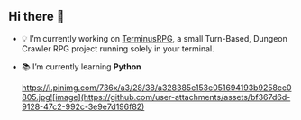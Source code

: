 ## Hi there 👋

- 💡 I’m currently working on [TerminusRPG](https://github.com/daniel-cech-creator/TerminusRPG), a small Turn-Based, Dungeon Crawler RPG project running solely in your terminal.
- 📚 I’m currently learning **Python**



  https://i.pinimg.com/736x/a3/28/38/a328385e153e051694193b9258ce0805.jpg![image](https://github.com/user-attachments/assets/bf367d6d-9128-47c2-992c-3e9e7d196f82)

<!--
**daniel-cech-creator/daniel-cech-creator** is a ✨ _special_ ✨ repository because its `README.md` (this file) appears on your GitHub profile.

Here are some ideas to get you started:

- 🔭 I’m currently working on ...
- 🌱 I’m currently learning ...
- 👯 I’m looking to collaborate on ...
- 🤔 I’m looking for help with ...
- 💬 Ask me about ...
- 📫 How to reach me: ...
- 😄 Pronouns: ...
- ⚡ Fun fact: ...
-->
